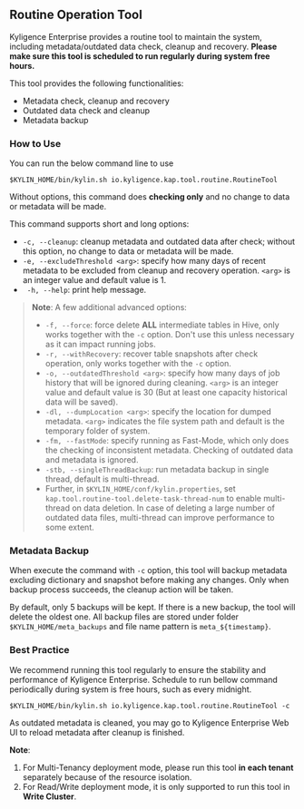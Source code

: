 ## Routine Operation Tool

Kyligence Enterprise provides a routine tool to maintain the system, including metadata/outdated data check, cleanup and recovery. **Please make sure this tool is scheduled to run regularly during system free hours.**

This tool provides the following functionalities:

- Metadata check, cleanup and recovery
- Outdated data check and cleanup
- Metadata backup

### How to Use

You can run the below command line to use

```shell
$KYLIN_HOME/bin/kylin.sh io.kyligence.kap.tool.routine.RoutineTool
```

Without options, this command does **checking only** and no change to data or metadata will be made. 

This command supports short and long options:

- `-c, --cleanup`: cleanup metadata and outdated data after check; without this option, no change to data or metadata will be made.
- `-e, --excludeThreshold <arg>`: specify how many days of recent metadata to be excluded from cleanup and recovery operation. `<arg>` is an integer value and default value is 1.
- ` -h, --help`: print help message.

> **Note**: A few additional advanced options:
>
> - `-f, --force`:  force delete **ALL** intermediate tables in Hive, only works together with the `-c` option. Don't use this unless necessary as it can impact running jobs.
> - `-r, --withRecovery`: recover table snapshots after check operation, only works together with the `-c` option.
> - `-o, --outdatedThreshold <arg>`: specify how many days of job history that will be ignored during cleaning. `<arg>` is an integer value and default value is 30 (But at least one capacity historical data will be saved).
> - `-dl, --dumpLocation <arg>`: specify the location for dumped metadata. `<arg>` indicates the file system path and default is the temporary folder of system.
> - `-fm, --fastMode`: specify running as Fast-Mode, which only does the checking of inconsistent metadata. Checking of outdated data and metadata is ignored.
> - `-stb, --singleThreadBackup`: run metadata backup in single thread, default is multi-thread.
> - Further, in `$KYLIN_HOME/conf/kylin.properties`, set `kap.tool.routine-tool.delete-task-thread-num` to enable multi-thread on data deletion. In case of deleting a large number of outdated data files, multi-thread can improve performance to some extent.

### Metadata Backup

When execute the command with `-c` option, this tool will backup metadata excluding dictionary and snapshot before making any changes. Only when backup process succeeds, the cleanup action will be taken.

By default, only 5 backups will be kept. If there is a new backup, the tool will delete the oldest one. All backup files are stored under folder `$KYLIN_HOME/meta_backups` and file name pattern is `meta_${timestamp}`.

### Best Practice

We recommend running this tool regularly to ensure the stability and performance of Kyligence Enterprise. Schedule to run bellow command periodically during system is free hours, such as every midnight.

```shell
$KYLIN_HOME/bin/kylin.sh io.kyligence.kap.tool.routine.RoutineTool -c
```

As outdated metadata is cleaned, you may go to Kyligence Enterprise Web UI to reload metadata after cleanup is finished.

**Note**:

1. For Multi-Tenancy deployment mode, please run this tool **in each tenant** separately because of the resource isolation.
2. For Read/Write deployment mode, it is only supported to run this tool in **Write Cluster**.